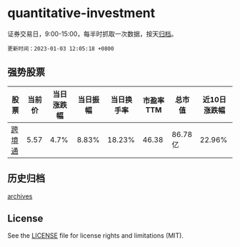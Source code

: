 # quantitative-investment

证券交易日，9:00-15:00，每半时抓取一次数据，按天[归档](archives)。

`更新时间：2023-01-03 12:05:18 +0800`

## 强势股票

|股票|当前价|当日涨跌幅|当日振幅|当日换手率|市盈率TTM|总市值|近10日涨跌幅|
|----|----|----|----|----|----|----|----|
|[跨境通](https://xueqiu.com/S/SZ002640)|5.57|4.7%|8.83%|18.23%|46.38|86.78亿|22.96%|

## 历史归档

[archives](archives)

## License

See the [LICENSE](LICENSE) file for license rights and limitations (MIT).